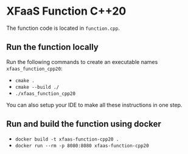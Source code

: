 # XFaaS Function C++20

The function code is located in <code>function.cpp</code>.

## Run the function locally

Run the following commands to create an executable names <code>xfaas_function_cpp20</code>:

- <code>cmake .</code>
- <code>cmake --build ./</code>
- <code>./xfaas_function_cpp20</code>

You can also setup your IDE to make all these instructions in one step.

## Run and build the function using docker

- <code>docker build -t xfaas-function-cpp20 .</code>
- <code>docker run --rm -p 8080:8080 xfaas-function-cpp20</code>